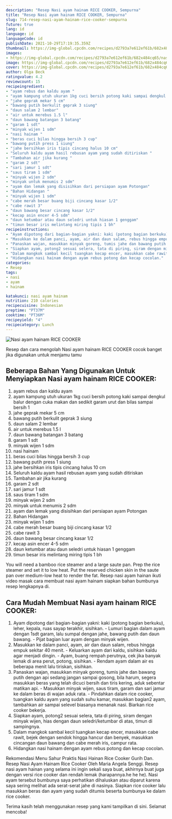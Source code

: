 ```yaml
---
description: "Resep Nasi ayam hainam RICE COOKER, Sempurna"
title: "Resep Nasi ayam hainam RICE COOKER, Sempurna"
slug: 714-resep-nasi-ayam-hainam-rice-cooker-sempurna
future: true
lang: id
language: id
languageCode: id
publishDate: 2021-10-29T17:19:35.359Z 
thumbnail: https://img-global.cpcdn.com/recipes/d2793a7e612ef61b/682x484cq65/nasi-ayam-hainam-rice-cooker-foto-resep-utama.png
images:
- https://img-global.cpcdn.com/recipes/d2793a7e612ef61b/682x484cq65/nasi-ayam-hainam-rice-cooker-foto-resep-utama.png
image: https://img-global.cpcdn.com/recipes/d2793a7e612ef61b/682x484cq65/nasi-ayam-hainam-rice-cooker-foto-resep-utama.png
cover: https://img-global.cpcdn.com/recipes/d2793a7e612ef61b/682x484cq65/nasi-ayam-hainam-rice-cooker-foto-resep-utama.png
author: Olga Beck
ratingvalue: 4.2
reviewcount: 15
recipeingredient:
- "ayam rebus dan kaldu ayam "
- "ayam kampung utuh ukuran 1kg cuci bersih potong kaki sampai dengkul balur dengan cuka makan dan sedikit garam urut dan bilas sampai bersih 1"
- "jahe geprak mekar 5 cm"
- "bawang putih berkulit geprak 3 siung"
- "daun salam 2 lembar"
- "air untuk merebus 1.5 l"
- "daun bawang batangan 3 batang"
- "garam 1 sdt"
- "minyak wijen 1 sdm"
- "nasi hainam "
- "beras cuci bilas hingga bersih 3 cup"
- "bawang putih press 1 siung"
- "jahe bersihkan iris tipis cincang halus 10 cm"
- "Seluruh kaldu ayam hasil rebusan ayam yang sudah ditiriskan "
- "Tambahan air jika kurang "
- "garam 2 sdt"
- "sari jamur 1 sdt"
- "saus tiram 1 sdm"
- "minyak wijen 2 sdm"
- "minyak untuk menumis 2 sdm"
- "ayam dan lemak yang disisihkan dari persiapan ayam Potongan"
- "Bahan Hidangan "
- "minyak wijen 1 sdm"
- "cabe merah besar buang biji cincang kasar 1/2"
- "cabe rawit 3"
- "daun bawang besar cincang kasar 1/2"
- "kecap asin encer 4-5 sdm"
- "daun ketumbar atau daun seledri untuk hiasan 1 genggam"
- "timun besar iris melintang miring tipis 1 bh"
recipeinstructions:
- "Ayam dipotong dari bagian-bagian yakni: kaki (potong bagian berkuku), leher, kepala, ruas sayap terakhir, sisihkan. Lumuri bagian dalam ayam dengan 1sdt garam, lalu sumpal dengan jahe, bawang putih dan daun bawang. Pijat bagian luar ayam dengan minyak wijen."
- "Masukkan ke dalam panci, ayam, air dan daun salam, rebus hingga empuk sekitar 40 menit.  Keluarkan ayam dari kaldu, sisihkan kaldu agar menjadi dingin. Ayam, buang rempah perutnya, cek jika banyak lemak di area perut, potong, sisihkan.  Rendam ayam dalam air es beberapa menit lalu tiriskan, sisihkan."
- "Panaskan wajan, masukkan minyak goreng, tumis jahe dan bawang putih dengan api sedang jangan sampai gosong, bila harum, segera masukkan beras yang telah dicuci bersih dan tiris kering, aduk sebentar matikan api. Masukkan minyak wijen, saus tiram, garam dan sari jamur ke dalam beras di wajan aduk rata.  Pindahkan dalam rice cooker, tuangkan kaldu ayam yang sudah suhu kamar, masukkan bagian2 ayam, tambahkan air sampai selevel biasanya menanak nasi. Biarkan rice cooker bekerja."
- "Siapkan ayam, potong2 sesuai selera, tata di piring, siram dengan minyak wijen, hias dengan daun seledri/ketumbar di atas, timun di sampingnya."
- "Dalam mangkok sambal kecil tuangkan kecap encer, masukkan cabe rawit, bejek dengan sendok hingga hancur dan benyek, masukkan cincangan daun bawang dan cabe merah iris, campur rata."
- "Hidangkan nasi hainam dengan ayam rebus potong dan kecap cocolan."
categories:
- Resep
tags:
- nasi
- ayam
- hainam

katakunci: nasi ayam hainam 
nutrition: 210 calories
recipecuisine: Indonesian
preptime: "PT37M"
cooktime: "PT36M"
recipeyield: "4"
recipecategory: Lunch
---
```



![Nasi ayam hainam RICE COOKER](https://img-global.cpcdn.com/recipes/d2793a7e612ef61b/682x484cq65/nasi-ayam-hainam-rice-cooker-foto-resep-utama.png)

Resep dan cara mengolah  Nasi ayam hainam RICE COOKER cocok banget jika digunakan untuk menjamu tamu

<!--inarticleads1-->

## Beberapa Bahan Yang Digunakan Untuk Menyiapkan Nasi ayam hainam RICE COOKER:

1. ayam rebus dan kaldu ayam 
1. ayam kampung utuh ukuran 1kg cuci bersih potong kaki sampai dengkul balur dengan cuka makan dan sedikit garam urut dan bilas sampai bersih 1
1. jahe geprak mekar 5 cm
1. bawang putih berkulit geprak 3 siung
1. daun salam 2 lembar
1. air untuk merebus 1.5 l
1. daun bawang batangan 3 batang
1. garam 1 sdt
1. minyak wijen 1 sdm
1. nasi hainam 
1. beras cuci bilas hingga bersih 3 cup
1. bawang putih press 1 siung
1. jahe bersihkan iris tipis cincang halus 10 cm
1. Seluruh kaldu ayam hasil rebusan ayam yang sudah ditiriskan 
1. Tambahan air jika kurang 
1. garam 2 sdt
1. sari jamur 1 sdt
1. saus tiram 1 sdm
1. minyak wijen 2 sdm
1. minyak untuk menumis 2 sdm
1. ayam dan lemak yang disisihkan dari persiapan ayam Potongan
1. Bahan Hidangan 
1. minyak wijen 1 sdm
1. cabe merah besar buang biji cincang kasar 1/2
1. cabe rawit 3
1. daun bawang besar cincang kasar 1/2
1. kecap asin encer 4-5 sdm
1. daun ketumbar atau daun seledri untuk hiasan 1 genggam
1. timun besar iris melintang miring tipis 1 bh

You will need a bamboo rice steamer and a large saute pan. Prep the rice steamer and set it to low heat. Put the reserved chicken skin in the saute pan over medium-low heat to render the fat. Resep nasi ayam hainan ikuti video masak cara membuat nasi ayam hainam siapkan bahan bumbunya resep lengkapnya di. 

<!--inarticleads2-->

## Cara Mudah Membuat Nasi ayam hainam RICE COOKER:

1. Ayam dipotong dari bagian-bagian yakni: kaki (potong bagian berkuku), leher, kepala, ruas sayap terakhir, sisihkan. - Lumuri bagian dalam ayam dengan 1sdt garam, lalu sumpal dengan jahe, bawang putih dan daun bawang. - Pijat bagian luar ayam dengan minyak wijen.
1. Masukkan ke dalam panci, ayam, air dan daun salam, rebus hingga empuk sekitar 40 menit.  - Keluarkan ayam dari kaldu, sisihkan kaldu agar menjadi dingin. - Ayam, buang rempah perutnya, cek jika banyak lemak di area perut, potong, sisihkan.  - Rendam ayam dalam air es beberapa menit lalu tiriskan, sisihkan.
1. Panaskan wajan, masukkan minyak goreng, tumis jahe dan bawang putih dengan api sedang jangan sampai gosong, bila harum, segera masukkan beras yang telah dicuci bersih dan tiris kering, aduk sebentar matikan api. - Masukkan minyak wijen, saus tiram, garam dan sari jamur ke dalam beras di wajan aduk rata.  - Pindahkan dalam rice cooker, tuangkan kaldu ayam yang sudah suhu kamar, masukkan bagian2 ayam, tambahkan air sampai selevel biasanya menanak nasi. Biarkan rice cooker bekerja.
1. Siapkan ayam, potong2 sesuai selera, tata di piring, siram dengan minyak wijen, hias dengan daun seledri/ketumbar di atas, timun di sampingnya.
1. Dalam mangkok sambal kecil tuangkan kecap encer, masukkan cabe rawit, bejek dengan sendok hingga hancur dan benyek, masukkan cincangan daun bawang dan cabe merah iris, campur rata.
1. Hidangkan nasi hainam dengan ayam rebus potong dan kecap cocolan.


Rekomendasi Menu Sahur Praktis Nasi Hainan Rice Cooker Gurih Dan. Resep Nasi Ayam Hainam Rice Cooker Oleh Maria Angela Senggi. Resep nasi ayam hainan yang selama ini ingin sekali saya buat, akhirnya buat juga dengan versi rice cooker dan rendah lemak (harapannya.he he he). Nasi ayam tersebut bumbunya saya perhatikan dihaluskan atau diparut karena saya sering melihat ada serat-serat jahe di nasinya. Siapkan rice cooker lalu masukkan beras dan ayam yang sudah ditumis beserta bumbunya ke dalam rice cooker. 

Terima kasih telah menggunakan resep yang kami tampilkan di sini. Selamat mencoba!
